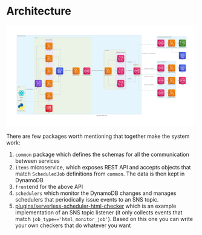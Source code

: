# Architecture

![Architecture](docs/diagrams/created/high_level_overview.png?raw=true "High Level Overview")

There are few packages worth mentioning that together make the system work:

1. `common` package which defines the schemas for all the communication between services
2. `items` microservice, which exposes REST API and accepts objects that match `ScheduledJob` definitions from `common`.
   The data is then kept in DynamoDB
3. `front`end for the above API
4. `schedulers` which monitor the DynamoDB changes and manages schedulers that periodically issue events to an SNS topic.
5. [plugins/serverless-scheduler-html-checker](http://github.com/dezeroku/serverless-scheduler-html-checker) which is an example implementation of an SNS topic listener (it only collects events that match `job_type=='html_monitor_job'`).
   Based on this one you can write your own checkers that do whatever you want
